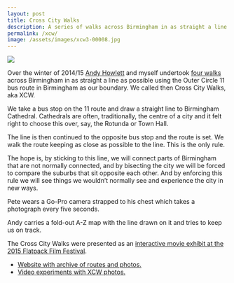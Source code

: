 ```yaml
---
layout: post
title: Cross City Walks
description: A series of walks across Birmingham in as straight a line as possible, undertaken with Andy Howlett. 
permalink: /xcw/
image: /assets/images/xcw3-00008.jpg
---
```


![](http://art.peteashton.com/assets/images/xcw2-002142.jpg)

Over the winter of 2014/15 [Andy Howlett](http://andyhowlett.co.uk) and myself undertook [four walks](http://xcw.org.uk/index.html%3Fp=16.html) across Birmingham in as straight a line as possible using the Outer Circle 11 bus route in Birmingham as our boundary. We called then Cross City Walks, aka XCW.

We take a bus stop on the 11 route and draw a straight line to Birmingham Cathedral. Cathedrals are often, traditionally, the centre of a city and it felt right to choose this over, say, the Rotunda or Town Hall.

The line is then continued to the opposite bus stop and the route is set. We walk the route keeping as close as possible to the line. This is the only rule.

The hope is, by sticking to this line, we will connect parts of Birmingham that are not normally connected, and by bisecting the city we will be forced to compare the suburbs that sit opposite each other. And by enforcing this rule we will see things we wouldn’t normally see and experience the city in new ways.

Pete wears a Go-Pro camera strapped to his chest which takes a photograph every five seconds.

Andy carries a fold-out A-Z map with the line drawn on it and tries to keep us on track.

The Cross City Walks were presented as an [interactive movie exhibit at the 2015 Flatpack Film Festival](http://art.peteashton.com/xcw-flatpack/). 

- [Website with archive of routes and photos.](http://xcw.org.uk)
- [Video experiments with XCW photos.](https://vimeo.com/showcase/3142205)

